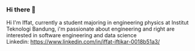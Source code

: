 ### Hi there 👋
Hi I'm Iffat, currently a student majoring in engineering physics at Institut Teknologi Bandung, i'm passionate about engineering and right are interested in software engineering and data science  
Linkedin: https://www.linkedin.com/in/iffat-iftikar-0018b51a3/
